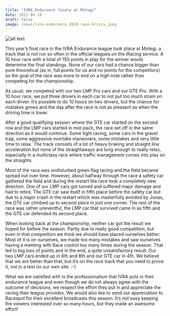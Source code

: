 ```yaml
---
title: "IVRA Endurance finale at Motegi"
date: 2021-04-10
draft: false
image: /news/ivra-endurance-2020-race-6/ivra.jpeg
---
```

![alt text](/news/ivra-endurance-2020-race-6/ivra.jpeg)

This year’s final race in the IVRA Endurance league took place at Motegi, a track that is not run so often in the official leagues on the iRacing service. A 10 hour race with a total of 150 points in play for the winner would determine the final standings. None of our cars had a chance bigger than pure theoretical (as in, full points for us and no points for the competitors) so the goal of the race was more to end on a high note rather than competing for the championship.

As usual, we competed with our two LMP Pro cars and our GTE Pro. With a 10 hour race, we put three drivers in each car to not put too much strain on each driver. It’s possible to do 10 hours on two drivers, but the chance for mistakes grows and the day after the race is not as pleasant as when the driving time is lower.

After a good qualifying session where the GTE car started on the second row and the LMP cars started in mid-pack, the race set off in the same direction as it would continue. Some tight racing, some cars in the gravel trap, some aggressive overtake maneuvers, some mistakes and very little time to relax. The track consists of a lot of heavy braking and straight line acceleration but none of the straightaways are long enough to really relax, especially in a multiclass race where traffic management comes into play on the straights.

Most of the race was undisturbed green flag racing and the field became spread out over time. However, about halfway through the race a safety car gathered the field and during the restart the race took a completely new direction. One of our LMP cars got turned and suffered major damage and had to retire. The GTE car saw itself in fifth place before the safety car but due to a major crash in the restart which was masterfully avoided by Jonas, the GTE car climbed up to second place in just one corner. The rest of the race was rather uneventful, the LMP car that survived came in as fifth and the GTE car defended its second place. 

When looking back at the championship, neither car got the result we hoped for before the season. Partly due to really good competition, but even in that competition we think we should have placed ourselves better. Most of it is on ourselves, we made too many mistakes and saw ourselves having a meeting with Race control too many times during the season. That led to big loss of points and in the end, a quite unsatisfactory result. Our two LMP cars ended up in 6th and 8th and our GTE car in 4th. We believe that we are better than that, but it’s on the race track that you need to prove it, not in a text on our own site. :-)

What we are satisfied with is the professionalism that IVRA puts in their endurance league and even though we do not always agree with the outcome of decisions, we respect the effort they put in and appreciate the racing their league provides. We would also like to send our appreciation to Racespot for their excellent broadcasts this season. It’s not easy keeping the viewers interested over so many hours, but they made an awesome effort! 
